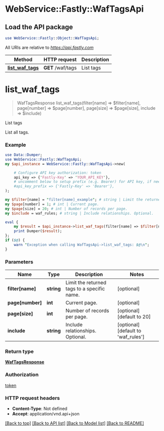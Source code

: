 # WebService::Fastly::WafTagsApi

## Load the API package
```perl
use WebService::Fastly::Object::WafTagsApi;
```

All URIs are relative to *https://api.fastly.com*

Method | HTTP request | Description
------------- | ------------- | -------------
[**list_waf_tags**](WafTagsApi.md#list_waf_tags) | **GET** /waf/tags | List tags


# **list_waf_tags**
> WafTagsResponse list_waf_tags(filter[name] => $filter[name], page[number] => $page[number], page[size] => $page[size], include => $include)

List tags

List all tags.

### Example
```perl
use Data::Dumper;
use WebService::Fastly::WafTagsApi;
my $api_instance = WebService::Fastly::WafTagsApi->new(

    # Configure API key authorization: token
    api_key => {'Fastly-Key' => 'YOUR_API_KEY'},
    # uncomment below to setup prefix (e.g. Bearer) for API key, if needed
    #api_key_prefix => {'Fastly-Key' => 'Bearer'},
);

my $filter[name] = "filter[name]_example"; # string | Limit the returned tags to a specific name.
my $page[number] = 1; # int | Current page.
my $page[size] = 20; # int | Number of records per page.
my $include = waf_rules; # string | Include relationships. Optional.

eval {
    my $result = $api_instance->list_waf_tags(filter[name] => $filter[name], page[number] => $page[number], page[size] => $page[size], include => $include);
    print Dumper($result);
};
if ($@) {
    warn "Exception when calling WafTagsApi->list_waf_tags: $@\n";
}
```

### Parameters

Name | Type | Description  | Notes
------------- | ------------- | ------------- | -------------
 **filter[name]** | **string**| Limit the returned tags to a specific name. | [optional] 
 **page[number]** | **int**| Current page. | [optional] 
 **page[size]** | **int**| Number of records per page. | [optional] [default to 20]
 **include** | **string**| Include relationships. Optional. | [optional] [default to &#39;waf_rules&#39;]

### Return type

[**WafTagsResponse**](WafTagsResponse.md)

### Authorization

[token](../README.md#token)

### HTTP request headers

 - **Content-Type**: Not defined
 - **Accept**: application/vnd.api+json

[[Back to top]](#) [[Back to API list]](../README.md#documentation-for-api-endpoints) [[Back to Model list]](../README.md#documentation-for-models) [[Back to README]](../README.md)


